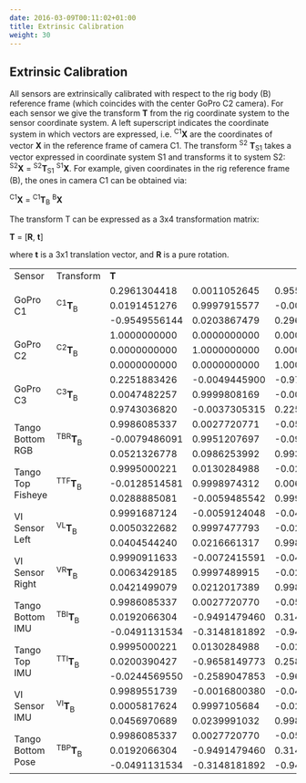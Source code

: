 ```yaml
---
date: 2016-03-09T00:11:02+01:00
title: Extrinsic Calibration
weight: 30
---
```


## Extrinsic Calibration

<p>All sensors are extrinsically calibrated with respect to the rig body (B) reference frame (which coincides with the center GoPro C2 camera). For each sensor we give the transform <B>T</B> from the rig coordinate system to the sensor coordinate system. A left superscript indicates the coordinate system in which vectors are expressed, i.e. <SUP>C1</SUP><B>X</B> are the coordinates of vector <B>X</B> in the reference frame of camera C1. The transform <SUP>S2</SUP> <B>T</B><SUB>S1</SUB> takes a vector expressed in coordinate system S1 and transforms it to system S2: <SUP>S2</SUP><B>X</B> = <SUP>S2</SUP><B>T</B><SUB>S1</SUB> <SUP>S1</SUP><B>X</B>. For example, given coordinates in the rig reference frame (B), the ones in camera C1 can be obtained via:
<p><SUP>C1</SUP><B>X</B> = <SUP>C1</SUP><B>T</B><SUB>B</SUB> <SUP>B</SUP><B>X</B></p>
<p>The transform T can be expressed as a 3x4 transformation matrix:</p>
<p><B>T</B> = [<B>R</B>, <B>t</B>]</p>
<p>where <B>t</B> is a 3x1 translation vector, and <B>R</B> is a pure rotation.


<table>
<tr>
<td>Sensor</td><td>Transform</td><td colspan="4" class="tdcenter"><B>T</B></td></tr>
<tr><td rowspan="3">GoPro C1</td><td rowspan="3"><SUP>C1</SUP><B>T</B><SUB>B</SUB></td><td>    0.2961304418</td><td>    0.0011052645</td><td>    0.9551468682</td><td>  0.082674</td></tr>
<td>    0.0191451276</td><td>    0.9997915577</td><td>   -0.0070926152</td><td>  0.002503</td></tr>
<td>   -0.9549556144</td><td>    0.0203867479</td><td>    0.2960475553</td><td> -0.127252</td></tr>
<tr><td rowspan="3">GoPro C2</td><td rowspan="3"><SUP>C2</SUP><B>T</B><SUB>B</SUB></td><td>    1.0000000000</td><td>    0.0000000000</td><td>    0.0000000000</td><td>  0.000000</td></tr>
<td>    0.0000000000</td><td>    1.0000000000</td><td>    0.0000000000</td><td>  0.000000</td></tr>
<td>    0.0000000000</td><td>    0.0000000000</td><td>    1.0000000000</td><td>  0.000000</td></tr>
<tr><td rowspan="3">GoPro C3</td><td rowspan="3"><SUP>C3</SUP><B>T</B><SUB>B</SUB></td><td>    0.2251883426</td><td>   -0.0049445900</td><td>   -0.9743027052</td><td> -0.039557</td></tr>
<td>    0.0047482257</td><td>    0.9999808169</td><td>   -0.0039774600</td><td> -0.000781</td></tr>
<td>    0.9743036820</td><td>   -0.0037305315</td><td>    0.2252075009</td><td> -0.157049</td></tr>
<tr><td rowspan="3">Tango Bottom RGB</td><td rowspan="3"><SUP>TBR</SUP><B>T</B><SUB>B</SUB></td><td>    0.9986085337</td><td>    0.0027720771</td><td>   -0.0526622452</td><td> -0.068398</td></tr>
<td>   -0.0079486091</td><td>    0.9951207697</td><td>   -0.0983436495</td><td>  0.084056</td></tr>
<td>    0.0521326778</td><td>    0.0986253992</td><td>    0.9937581268</td><td>  0.044039</td></tr>
<tr><td rowspan="3">Tango Top Fisheye</td><td rowspan="3"><SUP>TTF</SUP><B>T</B><SUB>B</SUB></td><td>    0.9995000221</td><td>    0.0130284988</td><td>   -0.0288090975</td><td> -0.014741</td></tr>
<td>   -0.0128514581</td><td>    0.9998974312</td><td>    0.0063219540</td><td>  0.208203</td></tr>
<td>    0.0288885081</td><td>   -0.0059485542</td><td>    0.9995649398</td><td> -0.001742</td></tr>
<tr><td rowspan="3">VI Sensor Left</td><td rowspan="3"><SUP>VL</SUP><B>T</B><SUB>B</SUB></td><td>    0.9991687124</td><td>   -0.0059124048</td><td>   -0.0403351908</td><td>  0.042704</td></tr>
<td>    0.0050322682</td><td>    0.9997477793</td><td>   -0.0218873038</td><td> -0.116821</td></tr>
<td>    0.0404544240</td><td>    0.0216661317</td><td>    0.9989464542</td><td> -0.019905</td></tr>
<tr><td rowspan="3">VI Sensor Right</td><td rowspan="3"><SUP>VR</SUP><B>T</B><SUB>B</SUB></td><td>    0.9990911633</td><td>   -0.0072415591</td><td>   -0.0420048470</td><td> -0.067457</td></tr>
<td>    0.0063429185</td><td>    0.9997489915</td><td>   -0.0214877011</td><td> -0.116480</td></tr>
<td>    0.0421499079</td><td>    0.0212017389</td><td>    0.9988863156</td><td> -0.020079</td></tr>
<tr><td rowspan="3">Tango Bottom IMU</td><td rowspan="3"><SUP>TBI</SUP><B>T</B><SUB>B</SUB></td><td>    0.9986085337</td><td>    0.0027720770</td><td>   -0.0526622452</td><td> -0.006998</td></tr>
<td>    0.0192066304</td><td>   -0.9491479460</td><td>    0.3142439848</td><td> -0.074008</td></tr>
<td>   -0.0491131534</td><td>   -0.3148181892</td><td>   -0.9478804808</td><td> -0.058834</td></tr>
<tr><td rowspan="3">Tango Top IMU</td><td rowspan="3"><SUP>TTI</SUP><B>T</B><SUB>B</SUB></td><td>    0.9995000221</td><td>    0.0130284988</td><td>   -0.0288090975</td><td> -0.003344</td></tr>
<td>    0.0200390427</td><td>   -0.9658149773</td><td>    0.2584567012</td><td> -0.203341</td></tr>
<td>   -0.0244569550</td><td>   -0.2589047853</td><td>   -0.9655931698</td><td> -0.049792</td></tr>
<tr><td rowspan="3">VI Sensor IMU</td><td rowspan="3"><SUP>VI</SUP><B>T</B><SUB>B</SUB></td><td>    0.9989551739</td><td>   -0.0016800380</td><td>   -0.0456698809</td><td> -0.031005</td></tr>
<td>    0.0005817624</td><td>    0.9997105684</td><td>   -0.0240508012</td><td> -0.125714</td></tr>
<td>    0.0456970689</td><td>    0.0239991032</td><td>    0.9986670221</td><td> -0.017107</td></tr>
<tr><td rowspan="3">Tango Bottom Pose</td><td rowspan="3"><SUP>TBP</SUP><B>T</B><SUB>B</SUB></td><td>    0.9986085337</td><td>    0.0027720770</td><td>   -0.0526622452</td><td> -0.006998</td></tr>
<td>    0.0192066304</td><td>   -0.9491479460</td><td>    0.3142439848</td><td> -0.074008</td></tr>
<td>   -0.0491131534</td><td>   -0.3148181892</td><td>   -0.9478804808</td><td> -0.058834</td></tr>
</table>
